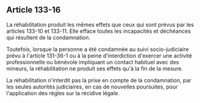 Article 133-16
----
La réhabilitation produit les mêmes effets que ceux qui sont prévus par les
articles 133-10 et 133-11. Elle efface toutes les incapacités et déchéances qui
résultent de la condamnation.

Toutefois, lorsque la personne a été condamnée au suivi socio-judiciaire prévu à
l'article 131-36-1 ou à la peine d'interdiction d'exercer une activité
professionnelle ou bénévole impliquant un contact habituel avec des mineurs, la
réhabilitation ne produit ses effets qu'à la fin de la mesure.

La réhabilitation n'interdit pas la prise en compte de la condamnation, par les
seules autorités judiciaires, en cas de nouvelles poursuites, pour l'application
des règles sur la récidive légale.
